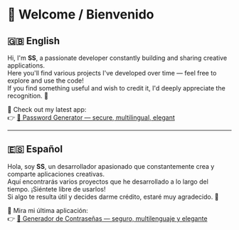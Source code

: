 # 👋 Welcome / Bienvenido

## 🇬🇧 English

Hi, I'm **SS**, a passionate developer constantly building and sharing creative applications.  
Here you'll find various projects I've developed over time — feel free to explore and use the code!  
If you find something useful and wish to credit it, I'd deeply appreciate the recognition. 🙏

📌 Check out my latest app:  
👉 [🔐 Password Generator — secure, multilingual, elegant](https://github.com/Jomprate/PasswordGen)

---

## 🇪🇸 Español

Hola, soy **SS**, un desarrollador apasionado que constantemente crea y comparte aplicaciones creativas.  
Aquí encontrarás varios proyectos que he desarrollado a lo largo del tiempo. ¡Siéntete libre de usarlos!  
Si algo te resulta útil y decides darme crédito, estaré muy agradecido. 🙏

📌 Mira mi última aplicación:  
👉 [🔐 Generador de Contraseñas — seguro, multilenguaje y elegante](https://github.com/Jomprate/PasswordGen)
